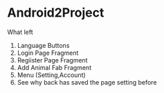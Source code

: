 # Android2Project

What left <br>
1. Language Buttons <br>
2. Login Page Fragment <br>
3. Regiister Page Fragment <br>
4. Add Animal Fab Fragment <br>
5. Menu (Setting,Account) <br>
6. See why back has saved the page setting before <br>
 
